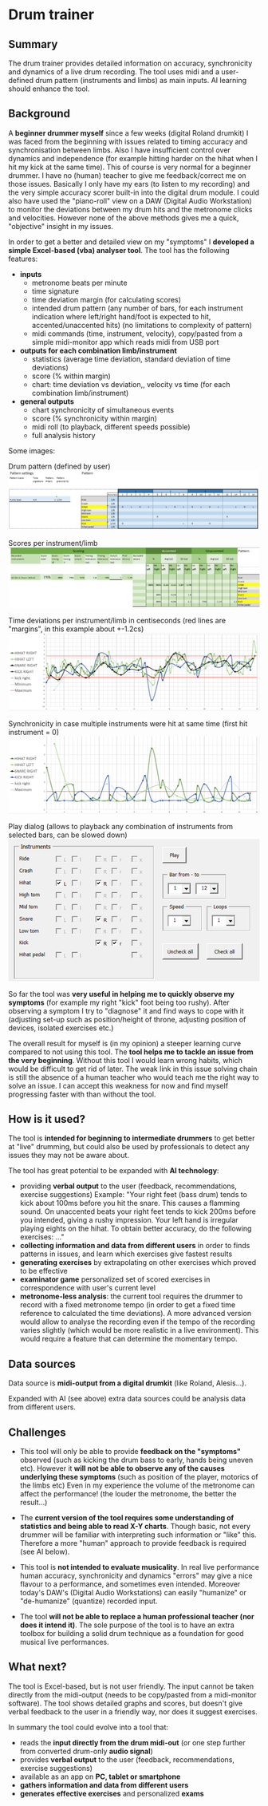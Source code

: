 # Drum trainer


## Summary

The drum trainer provides detailed information on accuracy, synchronicity and dynamics of a live drum recording.
The tool uses midi and a user-defined drum pattern (instruments and limbs) as main inputs. AI learning should enhance the tool.


## Background

A **beginner drummer myself** since a few weeks (digital Roland drumkit) I was faced from the beginning with issues related to timing accuracy and synchronisation between limbs. Also I have insufficient control over dynamics and independence (for example hitting harder on the hihat when I hit my kick at the same time).
This of course is very normal for a beginner drummer. I have no (human) teacher to give me feedback/correct me on those issues.
Basically I only have my ears (to listen to my recording) and the very simple accuracy scorer built-in into the digital drum module.
I could also have used the "piano-roll" view on a DAW (Digital Audio Workstation) to monitor the deviations between my drum hits and the metronome clicks and velocities.
However none of the above methods gives me a quick, "objective" insight in my issues.

In order to get a better and detailed view on my "symptoms" I **developed a simple Excel-based (vba) analyser tool**. The tool has the following features:
* **inputs**
  * metronome beats per minute
  * time signature
  * time deviation margin (for calculating scores)
  * intended drum pattern (any number of bars, for each instrument indication where left/right hand/foot is expected to hit, accented/unaccented hits) (no limitations to complexity of pattern)
  * midi commands (time, instrument, velocity), copy/pasted from a simple midi-monitor app which reads midi from USB port
* **outputs for each combination limb/instrument**
   * statistics (average time deviation, standard deviation of time deviations)
   * score (% within margin)
   * chart: time deviation vs deviation,, velocity vs time (for each combination limb/instrument)
* **general outputs**
  * chart synchronicity of simultaneous events
  * score (% synchronicity within margin)
  * midi roll (to playback, different speeds possible)
  * full analysis history

Some images:

Drum pattern (defined by user)
![Drum pattern](/Drum_pattern.png)

Scores per instrument/limb
![Scores](/Scores.png)

Time deviations per instrument/limb in centiseconds (red lines are "margins", in this example about +-1.2cs)
![Time deviation chart](/Time_deviation_chart.png)

Synchronicity in case multiple instruments were hit at same time (first hit instrument = 0)
![Synchronicity chart](/Synchronicity_chart.png)

Play dialog (allows to playback any combination of instruments from selected bars, can be slowed down)
![Play dialog](/Play_dialog.png)

So far the tool was **very useful in helping me to quickly observe my symptoms** (for example my right "kick" foot being too rushy). 
After observing a symptom I try to "diagnose" it and find ways to cope with it (adjusting set-up such as position/height of throne, adjusting position of devices, isolated exercises etc.)

The overall result for myself is (in my opinion) a steeper learning curve compared to not using this tool.
The **tool helps me to tackle an issue from the very beginning**. Without this tool I would learn wrong habits, which would be difficult to get rid of later.
The weak link in this issue solving chain is still the absence of a human teacher who would teach me the right way to solve an issue.
I can accept this weakness for now and find myself progressing faster with than without the tool.


## How is it used?

The tool is **intended for beginning to intermediate drummers** to get better at "live" drumming, but could also be used by professionals to detect any issues they may not be aware about.

The tool has great potential to be expanded with **AI technology**:
* providing **verbal output** to the user (feedback, recommendations, exercise suggestions) Example:
"Your right feet (bass drum) tends to kick about 100ms before you hit the snare. This causes a flamming sound.
On unaccented beats your right feet tends to kick 200ms before you intended, giving a rushy impression. Your left hand is irregular playing eights on the hihat. To obtain better accuracy, do the following exercises: ..."
* **collecting information and data from different users** in order to finds patterns in issues, and learn which exercises give fastest results
* **generating exercises** by extrapolating on other exercises which proved to be effective
* **examinator game** personalized set of scored exercises in correspondence with user's current level
* **metronome-less analysis**: the current tool requires the drummer to record with a fixed metronome tempo (in order to get a fixed time reference to calculated the time deviations). A more advanced version would allow to analyse the recording even if the tempo of the recording varies slightly (which would be more realistic in a live environment). This would require a feature that can determine the momentary tempo.

## Data sources 

Data source is **midi-output from a digital drumkit** (like Roland, Alesis...).

Expanded with AI (see above) extra data sources could be analysis data from different users.

## Challenges

* This tool will only be able to provide **feedback on the "symptoms"** observed (such as kicking the drum bass to early, hands being uneven etc). 
However it **will not be able to observe any of the causes underlying these symptoms** (such as position of the player, motorics of the limbs etc)
Even in my experience the volume of the metronome can affect the performance! (the louder the metronome, the better the result...)

* The **current version of the tool requires some understanding of statistics and being able to read X-Y charts**. Though basic, not every drummer will be familiar with interpreting such information or "like" this. Therefore a more "human" approach to provide feedback is required (see AI below).

* This tool is **not intended to evaluate musicality**. In real live performance human accuracy, synchronicity and dynamics "errors" may give a nice flavour to a performance, and sometimes even intended. Moreover today's DAW's (Digital Audio Workstations) can easily "humanize" or "de-humanize" (quantize) recorded input.

* The tool **will not be able to replace a human professional teacher (nor does it intend it)**. The sole purpose of the tool is to have an extra toolbox for building a solid drum technique as a foundation for good musical live performances.


## What next?

The tool is Excel-based, but is not user friendly. The input cannot be taken directly from the midi-output (needs to be copy/pasted from a midi-monitor software).
The tool shows detailed graphs and scores, but doesn't give verbal feedback to the user in a friendly way, nor does it suggest exercises.

In summary the tool could evolve into a tool that:
* reads the **input directly from the drum midi-out** (or one step further from converted drum-only **audio signal**)
* provides **verbal output** to the user (feedback, recommendations, exercise suggestions) 
* available as an app on **PC, tablet or smartphone**
* **gathers information and data from different users**
* **generates effective exercises** and personalized **exams**

